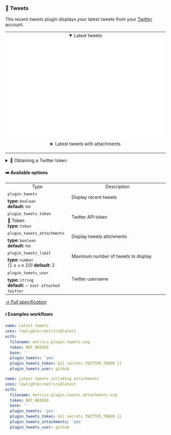 ### 🐤 Tweets

The recent *tweets* plugin displays your latest tweets from your [Twitter](https://twitter.com) account.

<table>
  <td align="center">
    <details open><summary>Latest tweets</summary>
      <img src="https://github.com/lowlighter/lowlighter/blob/master/metrics.plugin.tweets.svg">
    </details>
    <details><summary>Latest tweets with attachments</summary>
      <img src="https://github.com/lowlighter/lowlighter/blob/master/metrics.plugin.tweets.attachments.svg">
    </details>
    <img width="900" height="1" alt="">
  </td>
</table>

<details>
<summary>💬 Obtaining a Twitter token</summary>

To get a Twitter token, you'll need to apply to the [developer program](https://apps.twitter.com).
It's a bit tedious, but it seems that requests are approved quite quickly.

Create an app from your [developer dashboard](https://developer.twitter.com/en/portal/dashboard) and register your bearer token in your repository secrets.

![Twitter token](/.github/readme/imgs/plugin_tweets_secrets.png)

</details>

#### ➡️ Available options

<!--options-->
<table>
  <tr>
    <td align="center" nowrap="nowrap">Type</i></td><td align="center" nowrap="nowrap">Description</td>
  </tr>
  <tr>
    <td nowrap="nowrap"><code>plugin_tweets</code></td>
    <td rowspan="2">Display recent tweets<img width="900" height="1" alt=""></td>
  </tr>
  <tr>
    <td nowrap="nowrap"><b>type:</b> <code>boolean</code>
<br>
<b>default:</b> no<br></td>
  </tr>
  <tr>
    <td nowrap="nowrap"><code>plugin_tweets_token</code></td>
    <td rowspan="2">Twitter API token<img width="900" height="1" alt=""></td>
  </tr>
  <tr>
    <td nowrap="nowrap">🔐 Token<br>
<b>type:</b> <code>token</code>
<br></td>
  </tr>
  <tr>
    <td nowrap="nowrap"><code>plugin_tweets_attachments</code></td>
    <td rowspan="2">Display tweets attchments<img width="900" height="1" alt=""></td>
  </tr>
  <tr>
    <td nowrap="nowrap"><b>type:</b> <code>boolean</code>
<br>
<b>default:</b> no<br></td>
  </tr>
  <tr>
    <td nowrap="nowrap"><code>plugin_tweets_limit</code></td>
    <td rowspan="2">Maximum number of tweets to display<img width="900" height="1" alt=""></td>
  </tr>
  <tr>
    <td nowrap="nowrap"><b>type:</b> <code>number</code>
<br>
<i>(1 ≤
𝑥
≤ 10)</i>
<b>default:</b> 2<br></td>
  </tr>
  <tr>
    <td nowrap="nowrap"><code>plugin_tweets_user</code></td>
    <td rowspan="2">Twitter username<img width="900" height="1" alt=""></td>
  </tr>
  <tr>
    <td nowrap="nowrap"><b>type:</b> <code>string</code>
<br>
<b>default:</b> <code>→ User attached twitter</code><br></td>
  </tr>
</table>
<!--/options-->

*[→ Full specification](metadata.yml)*

#### ℹ️ Examples workflows

<!--examples-->
```yaml
name: Latest tweets
uses: lowlighter/metrics@latest
with:
  filename: metrics.plugin.tweets.svg
  token: NOT_NEEDED
  base: ''
  plugin_tweets: 'yes'
  plugin_tweets_token: ${{ secrets.TWITTER_TOKEN }}
  plugin_tweets_user: github

```
```yaml
name: Latest tweets including attachments
uses: lowlighter/metrics@latest
with:
  filename: metrics.plugin.tweets.attachments.svg
  token: NOT_NEEDED
  base: ''
  plugin_tweets: 'yes'
  plugin_tweets_token: ${{ secrets.TWITTER_TOKEN }}
  plugin_tweets_attachments: 'yes'
  plugin_tweets_user: github

```
<!--/examples-->
